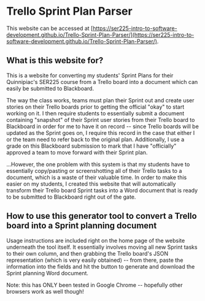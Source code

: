 # Trello Sprint Plan Parser

This website can be accessed at [https://ser225-intro-to-software-development.github.io/Trello-Sprint-Plan-Parser/](https://ser225-intro-to-software-development.github.io/Trello-Sprint-Plan-Parser/).

## What is this website for?

This is a website for converting my students' Sprint Plans for their Quinnipiac's SER225 course from a Trello board into a document which can easily be submitted to Blackboard.

The way the class works, teams must plan their Sprint out and create user stories on their Trello boards prior to getting the official "okay" to start working on it. I then require students to essentially submit a document containing "snapshot" of their Sprint user stories from their Trello board to Blackboard in order for me to have it on record -- since Trello boards will be updated as the Sprint goes on, I require this record in the case that either I or the team need to refer back to the original plan. Additionally, I use a grade on this Blackboard submission to mark that I have "officially" approved a team to move forward with their Sprint plan.

...However, the one problem with this system is that my students have to essentially copy/pasting or screenshotting all of their Trello tasks to a document, which is a waste of their valuable time. In order to make this easier on my students, I created this website that will automatically transform their Trello board Sprint tasks into a Word document that is ready to be submitted to Blackboard right out of the gate.

## How to use this generator tool to convert a Trello board into a Sprint planning document

Usage instructions are included right on the home page of the website underneath the tool itself. It essentially involves moving all new Sprint tasks to their own column, and then grabbing the Trello board's JSON representation (which is very easily obtained) -- from there, paste the information into the fields and hit the button to generate and download the Sprint planning Word document.

Note: this has ONLY been tested in Google Chrome -- hopefully other browsers work as well though!
